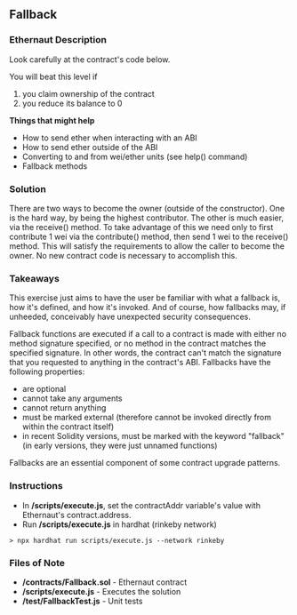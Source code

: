 ## Fallback

### Ethernaut Description
Look carefully at the contract's code below.

You will beat this level if

1. you claim ownership of the contract
2. you reduce its balance to 0
  
**Things that might help**

- How to send ether when interacting with an ABI
- How to send ether outside of the ABI
- Converting to and from wei/ether units (see help() command)
- Fallback methods

### Solution 
There are two ways to become the owner (outside of the constructor). One is the hard way, by being the highest contributor. The other is much easier, via the receive() method. To take advantage of this we need only to first contribute 1 wei via the contribute() method, then send 1 wei to the receive() method. This will satisfy the requirements to allow the caller to become the owner. No new contract code is necessary to accomplish this.  

### Takeaways
This exercise just aims to have the user be familiar with what a fallback is, how it's defined, and how it's invoked. And of course, how fallbacks may, if unheeded, conceivably have unexpected security consequences. 

Fallback functions are executed if a call to a contract is made with either no method signature specified, or no method in the contract matches the specified signature. In other words, the contract can't match the signature that you requested to anything in the contract's ABI. Fallbacks have the following properties: 

- are optional 
- cannot take any arguments 
- cannot return anything 
- must be marked external (therefore cannot be invoked directly from within the contract itself) 
- in recent Solidity versions, must be marked with the keyword "fallback" (in early versions, they were just unnamed functions) 

Fallbacks are an essential component of some contract upgrade patterns. 

### Instructions
- In **/scripts/execute.js**, set the contractAddr variable's value with Ethernaut's contract.address. 
- Run **/scripts/execute.js** in hardhat (rinkeby network)

`> npx hardhat run scripts/execute.js --network rinkeby`

### Files of Note
- **/contracts/Fallback.sol** - Ethernaut contract
- **/scripts/execute.js** - Executes the solution 
- **/test/FallbackTest.js** - Unit tests 
